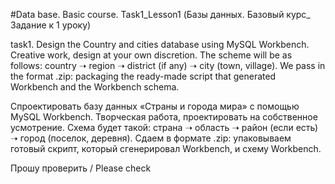 #Data base. Basic course. Task1_Lesson1 (Базы данных. Базовый курс_ Задание к 1 уроку) 

task1. Design the Country and cities database using MySQL Workbench. Creative work, design at your own discretion. The scheme will be as follows: country ➝ region ➝ district (if any) ➝ city (town, village). We pass in the format .zip: packaging the ready-made script that generated Workbench and the Workbench schema.

Спроектировать базу данных «Страны и города мира» с помощью MySQL Workbench. Творческая работа, проектировать на собственное усмотрение. Схема будет такой: страна ➝ область ➝ район (если есть) ➝ город (поселок, деревня). Сдаем в формате .zip: упаковываем готовый скрипт, который сгенерировал Workbench, и схему Workbench.

Прошу проверить / Please check